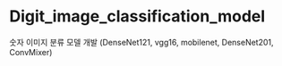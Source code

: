 # Digit_image_classification_model
숫자 이미지 분류 모델 개발 (DenseNet121, vgg16, mobilenet, DenseNet201, ConvMixer)
